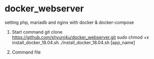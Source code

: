 # docker_webserver
setting php, mariadb and nginx with docker &amp; docker-compose

1. Start command
git clone https://github.com/shyuni4u/docker_webserver.git
sudo chmod +x install_docker_18.04.sh
./install_docker_18.04.sh [app_name]

2. Command file
